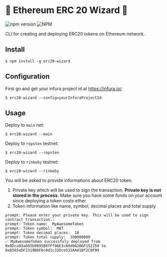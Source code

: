 # 🧙 Ethereum ERC 20 Wizard 🧙
<p align="left">
<img alt="npm version" src="https://img.shields.io/npm/v/erc20-wizard.svg">
<img alt="NPM" src="https://img.shields.io/npm/l/erc20-wizard.svg">
</p>
CLI for creating and deploying ERC20 tokens on Ethereum network.

## Install
```
$ npm install -g erc20-wizard
```

## Configuration
First go and get your infura project id at https://infura.io/.
```
$ erc20-wizard --config=yourInfuraProjectId
```

## Usage
Deploy to `main` net:
```
$ erc20-wizard --main
```

Deploy to `ropsten` testnet:
```
$ erc20-wizard --ropsten
```

Deploy to `rinkeby` testnet:
```
$ erc20-wizard --rinkeby
```

You will be asked to provide informations about ERC20 token:
1. Private key which will be used to sign the transaction. **Private key is not stored in the process**. Make sure you have some funds on your account since deploying a token costs ether.
2. Token information like name, symbol, decimal places and total supply

```
prompt: Please enter your private key. This will be used to sign contract transaction.:
prompt: Token name:  MyAwesomeToken
prompt: Token symbol:  MAT
prompt: Token decimal places:  18
prompt: Token total supply:  100000000
✅ MyAwesomeToken successfuly deployed from 0x0Dca93a693b9695B9fFf96E3c60d062B6F152250 to 0xD565eDF2319B6F6c0d1c32Dce532AAd1Bf2C0F99
```
